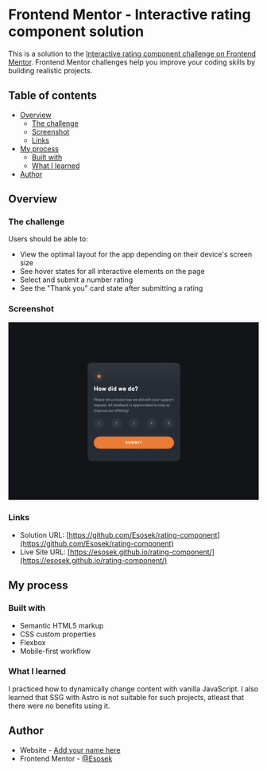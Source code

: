 # Frontend Mentor - Interactive rating component solution

This is a solution to the [Interactive rating component challenge on Frontend Mentor](https://www.frontendmentor.io/challenges/interactive-rating-component-koxpeBUmI). Frontend Mentor challenges help you improve your coding skills by building realistic projects. 

## Table of contents

- [Overview](#overview)
  - [The challenge](#the-challenge)
  - [Screenshot](#screenshot)
  - [Links](#links)
- [My process](#my-process)
  - [Built with](#built-with)
  - [What I learned](#what-i-learned)
- [Author](#author)

## Overview

### The challenge

Users should be able to:

- View the optimal layout for the app depending on their device's screen size
- See hover states for all interactive elements on the page
- Select and submit a number rating
- See the "Thank you" card state after submitting a rating

### Screenshot

![](./images/desktop_final.png)

### Links

- Solution URL: [https://github.com/Esosek/rating-component](https://github.com/Esosek/rating-component)
- Live Site URL: [https://esosek.github.io/rating-component/](https://esosek.github.io/rating-component/)

## My process

### Built with

- Semantic HTML5 markup
- CSS custom properties
- Flexbox
- Mobile-first workflow

### What I learned

I practiced how to dynamically change content with vanilla JavaScript. I also learned that SSG with Astro is not suitable for such projects, atleast that there were no benefits using it.

## Author

- Website - [Add your name here](https://www.your-site.com)
- Frontend Mentor - [@Esosek](https://www.frontendmentor.io/profile/Esosek)

